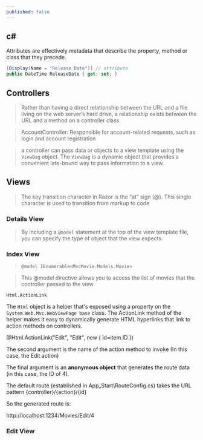 ```yaml
---
published: false
---
```



## c#

Attributes are effectively metadata that describe the property, method or class that they precede.

```csharp
[Display(Name = "Release Date")] // attribute
public DateTime ReleaseDate { get; set; }
```
## Controllers


> Rather than having a direct relationship between the URL and a file living on the web server’s hard
drive, a relationship exists between the URL and a method on a controller class

> AccountController: Responsible for account-related requests, such as login and account
registration

> a controller can pass data or objects to a view template using the `ViewBag` object. The `ViewBag` is a dynamic object that provides a convenient late-bound way to pass information to a view.

## Views

> The key transition character in Razor is the “at” sign (@). This single character is used to transition
from markup to code

### Details View

> By including a `@model` statement at the top of the view template file, you can specify the type of object that the view expects. 

### Index View

> `@model IEnumerable<MvcMovie.Models.Movie>`

> This @model directive allows you to access the list of movies that the controller passed to the view


`Html.ActionLink`

The `Html` object is a helper that's exposed using a property on the `System.Web.Mvc.WebViewPage base` class. The ActionLink method of the helper makes it easy to dynamically generate HTML hyperlinks that link to action methods on controllers. 

@Html.ActionLink("Edit", "Edit", new { id=item.ID }) 

The second argument is the name of the action method to invoke (In this case, the Edit action)

The final argument is an **anonymous object** that generates the route data (in this case, the ID of 4).

The default route (established in App_Start\RouteConfig.cs) takes the URL pattern {controller}/{action}/{id}

So the generated route is:

http://localhost:1234/Movies/Edit/4

### Edit View
























